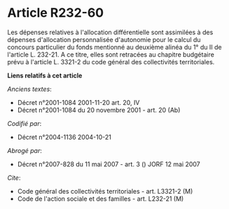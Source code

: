 # Article R232-60

Les dépenses relatives à l'allocation différentielle sont assimilées à des dépenses d'allocation personnalisée d'autonomie
pour le calcul du concours particulier du fonds mentionné au deuxième alinéa du 1° du II de l'article L. 232-21. A ce titre,
elles sont retracées au chapitre budgétaire prévu à l'article L. 3321-2 du code général des collectivités territoriales.

**Liens relatifs à cet article**

_Anciens textes_:

  - Décret n°2001-1084 2001-11-20 art. 20, IV
  - Décret n°2001-1084 du 20 novembre 2001 - art. 20 (Ab)

_Codifié par_:

  - Décret n°2004-1136 2004-10-21

_Abrogé par_:

  - Décret n°2007-828 du 11 mai 2007 - art. 3 () JORF 12 mai 2007

_Cite_:

  - Code général des collectivités territoriales - art. L3321-2 (M)
  - Code de l'action sociale et des familles - art. L232-21 (M)
